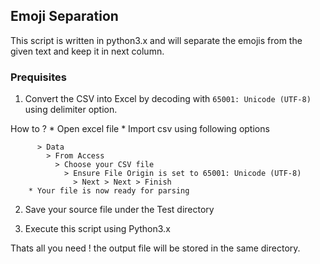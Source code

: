 ## Emoji Separation

This script is written in python3.x and will separate the emojis from the given text and keep it in next column.

### Prequisites

1.  Convert the CSV into Excel by decoding with `65001: Unicode (UTF-8)` using delimiter option.

  How to ?
    * Open excel file
    * Import csv using following options

          > Data
            > From Access
              > Choose your CSV file
                > Ensure File Origin is set to 65001: Unicode (UTF-8)
                  > Next > Next > Finish
        * Your file is now ready for parsing


2. Save your source file under the Test directory

3. Execute this script using Python3.x

Thats all you need ! the output file will be stored in the same directory.
